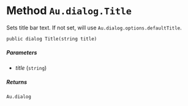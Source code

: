 # Method `Au.dialog.Title`

Sets title bar text. If not set, will use `Au.dialog.options.defaultTitle`.

```
public dialog Title(string title)
```

##### Parameters

- *title*  (`string`)

##### Returns

`Au.dialog`